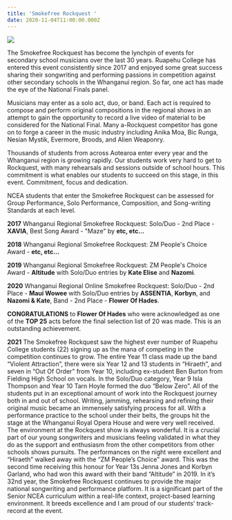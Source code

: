 ```yaml
---
title: 'Smokefree Rockquest '
date: 2020-11-04T11:00:00.000Z
---
```

![](https://res.cloudinary.com/ruapehu-college/image/upload/v1621510290/Performing%20Arts/Smokefree_Rockquest_2016-2020_pxgbfv.jpg)

The Smokefree Rockquest has become the lynchpin of events for secondary school musicians over the last 30 years. Ruapehu College has entered this event consistently since 2017 and enjoyed some great success sharing their songwriting and performing passions in competition against other secondary schools in the Whanganui region. So far, one act has made the eye of the National Finals panel.

Musicians may enter as a solo act, duo, or band. Each act is required to compose and perform original compositions in the regional shows in an attempt to gain the opportunity to record a live video of material to be considered for the National Final. Many a-Rockquest competitor has gone on to forge a career in the music industry including Anika Moa, Bic Runga, Nesian Mystik, Evermore, Broods, and Alien Weaponry.

Thousands of students from across Aotearoa enter every year and the Whanganui region is growing rapidly. Our students work very hard to get to Rockquest, with many rehearsals and sessions outside of school hours. This commitment is what enables our students to succeed on this stage, in this event. Commitment, focus and dedication.

NCEA students that enter the Smokefree Rockquest can be assessed for Group Performance, Solo Performance, Composition, and Song-writing Standards at each level.

**2017** Whanganui Regional Smokefree Rockquest: Solo/Duo - 2nd Place - **XAVIA**, Best Song Award - "Maze" by **etc, etc...**

**2018** Whanganui Regional Smokefree Rockquest: ZM People's Choice Award - **etc, etc...**

**2019** Whanganui Regional Smokefree Rockquest: ZM People's Choice Award - **Altitude** with Solo/Duo entries by **Kate Elise** and **Nazomi**.

**2020** Whanganui Regional Online Smokefree Rockquest: Solo/Duo - 2nd Place - **Maui Wowee** with Solo/Duo entries by **ASSENTIA**, **Korbyn**, and **Nazomi & Kate**, Band - 2nd Place - **Flower Of Hades**.

**CONGRATULATIONS** to **Flower Of Hades** who were acknowledged as one of the **TOP 25** acts before the final selection list of 20 was made. This is an outstanding achievement.

**2021** The Smokefree Rockquest saw the highest ever number of Ruapehu College students (22) signing up as the mana of competing in the competition continues to grow. The entire Year 11 class made up the band “Violent Attraction”, there were six Year 12 and 13 students in “Hiraeth”, and seven in “Out Of Order” from Year 10, including ex-student Ben Burton from Fielding High School on vocals. In the Solo/Duo category, Year 9 Isla Thompson and Year 10 Tarn Hoyle formed the duo “Below Zero”. All of the students put in an exceptional amount of work into the Rockquest journey both in and out of school. Writing, jamming, rehearsing and refining their original music became an immensely satisfying process for all. With a performance practice to the school under their belts, the groups hit the stage at the Whanganui Royal Opera House and were very well received. The environment at the Rockquest show is always wonderful. It is a crucial part of our young songwriters and musicians feeling validated in what they do as the support and enthusiasm from the other competitors from other schools shows pursuits. The performances on the night were excellent and “Hiraeth” walked away with the “ZM People’s Choice” award. This was the second time receiving this honour for Year 13s Jenna Jones and Korbyn Garland, who had won this award with their band “Altitude” in 2019. In it’s 32nd year, the Smokefree Rockquest continues to provide the major national songwriting and performance  platform. It is a significant part of the Senior NCEA curriculum within a real-life context, project-based learning environment. It breeds excellence and I am proud of our students’ track-record at the event.

